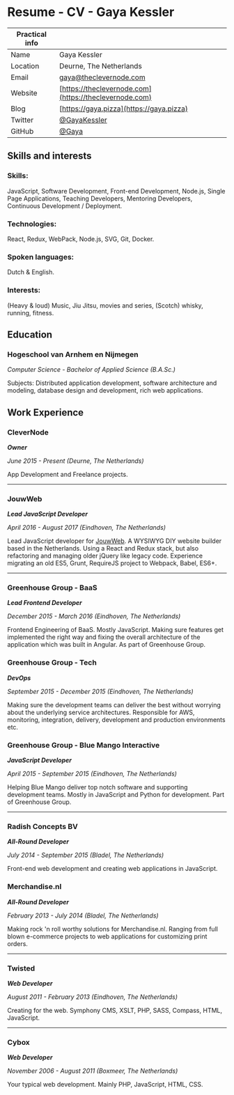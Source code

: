 # Resume - CV - Gaya Kessler

| Practical info |  |
| --- | --- |
| Name | Gaya Kessler |
| Location | Deurne, The Netherlands |
| Email | [gaya@theclevernode.com](gaya@theclevernode.com) |
| Website | [https://theclevernode.com](https://theclevernode.com) |
| Blog | [https://gaya.pizza](https://gaya.pizza) |
| Twitter | [@GayaKessler](https://twitter.com/GayaKessler) |
| GitHub | [@Gaya](https://github.com/Gaya) |

## Skills and interests

### Skills:
JavaScript, Software Development, Front-end Development, Node.js, Single Page Applications, Teaching Developers, Mentoring Developers, Continuous Development / Deployment.

### Technologies:
React, Redux, WebPack, Node.js, SVG, Git, Docker.

### Spoken languages:
Dutch & English.

### Interests:
(Heavy & loud) Music, Jiu Jitsu, movies and series, (Scotch) whisky, running, fitness.

## Education

### Hogeschool van Arnhem en Nijmegen
_Computer Science - Bachelor of Applied Science (B.A.Sc.)_

Subjects: Distributed application development, software architecture and modeling, database design and development, rich web applications.

## Work Experience

### CleverNode
_**Owner**_

_June 2015 - Present (Deurne, The Netherlands)_

App Development and Freelance projects.

---

### JouwWeb
_**Lead JavaScript Developer**_

_April 2016 - August 2017 (Eindhoven, The Netherlands)_

Lead JavaScript developer for [JouwWeb](https://www.jouwweb.nl). A WYSIWYG DIY website builder based in the Netherlands. Using a React and Redux stack, but also refactoring and managing older jQuery like legacy code. Experience migrating an old ES5, Grunt, RequireJS project to Webpack, Babel, ES6+.

---

### Greenhouse Group - BaaS
_**Lead Frontend Developer**_

_December 2015 - March 2016 (Eindhoven, The Netherlands)_

Frontend Engineering of BaaS. Mostly JavaScript. Making sure features get implemented the right way and fixing the overall architecture of the application which was built in Angular. As part of Greenhouse Group.

### Greenhouse Group - Tech
_**DevOps**_

_September 2015 - December 2015 (Eindhoven, The Netherlands)_

Making sure the development teams can deliver the best without worrying about the underlying service architectures. Responsible for AWS, monitoring, integration, delivery, development and production environments etc.

### Greenhouse Group - Blue Mango Interactive
_**JavaScript Developer**_

_April 2015 - September 2015 (Eindhoven, The Netherlands)_

Helping Blue Mango deliver top notch software and supporting development teams. Mostly in JavaScript and Python for development. Part of Greenhouse Group.

---

### Radish Concepts BV
_**All-Round Developer**_

_July 2014 - September 2015 (Bladel, The Netherlands)_

Front-end web development and creating web applications in JavaScript.

### Merchandise.nl
_**All-Round Developer**_

_February 2013 - July 2014 (Bladel, The Netherlands)_

Making rock 'n roll worthy solutions for Merchandise.nl. Ranging from full blown e-commerce projects to web applications for customizing print orders.

---

### Twisted
_**Web Developer**_

_August 2011 - February 2013 (Eindhoven, The Netherlands)_

Creating for the web. Symphony CMS, XSLT, PHP, SASS, Compass, HTML, JavaScript.

---

### Cybox
_**Web Developer**_

_November 2006 - August 2011 (Boxmeer, The Netherlands)_

Your typical web development. Mainly PHP, JavaScript, HTML, CSS.
